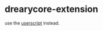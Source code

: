# drearycore-extension

use the [userscript](https://github.com/DrearyWillow/drearycore/raw/main/drearycore.user.js) instead.
